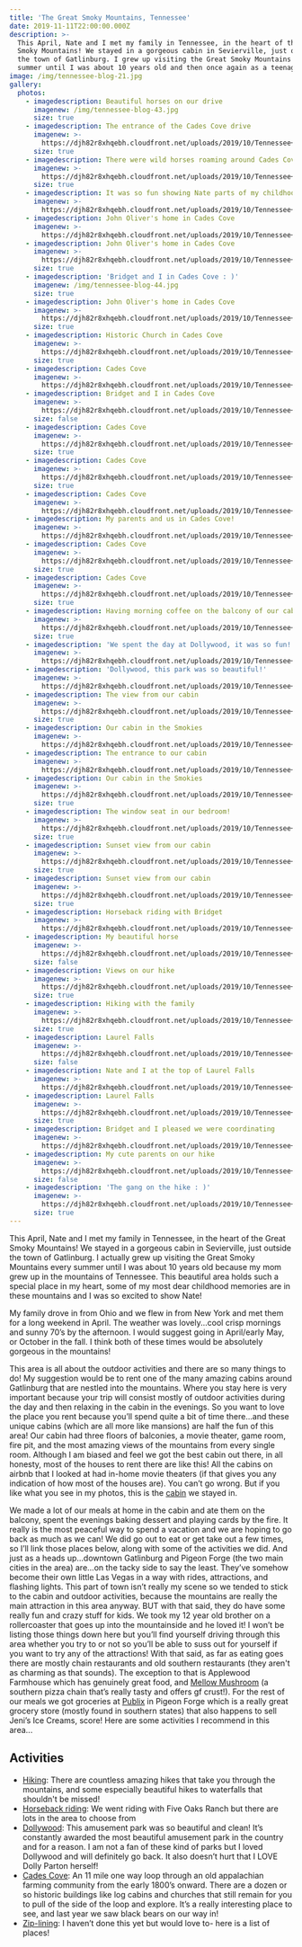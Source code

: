 ```yaml
---
title: 'The Great Smoky Mountains, Tennessee'
date: 2019-11-11T22:00:00.000Z
description: >-
  This April, Nate and I met my family in Tennessee, in the heart of the Great
  Smoky Mountains! We stayed in a gorgeous cabin in Sevierville, just outside
  the town of Gatlinburg. I grew up visiting the Great Smoky Mountains every
  summer until I was about 10 years old and then once again as a teenager.
image: /img/tennessee-blog-21.jpg
gallery:
  photos:
    - imagedescription: Beautiful horses on our drive
      imagenew: /img/tennessee-blog-43.jpg
      size: true
    - imagedescription: The entrance of the Cades Cove drive
      imagenew: >-
        https://djh82r8xhqebh.cloudfront.net/uploads/2019/10/Tennessee+Blog-1.jpg
      size: true
    - imagedescription: There were wild horses roaming around Cades Cove
      imagenew: >-
        https://djh82r8xhqebh.cloudfront.net/uploads/2019/10/Tennessee+Blog-2.jpg
      size: true
    - imagedescription: It was so fun showing Nate parts of my childhood!
      imagenew: >-
        https://djh82r8xhqebh.cloudfront.net/uploads/2019/10/Tennessee+Blog-3.jpg
    - imagedescription: John Oliver's home in Cades Cove
      imagenew: >-
        https://djh82r8xhqebh.cloudfront.net/uploads/2019/10/Tennessee+Blog-4.jpg
    - imagedescription: John Oliver's home in Cades Cove
      imagenew: >-
        https://djh82r8xhqebh.cloudfront.net/uploads/2019/10/Tennessee+Blog-6.jpg
      size: true
    - imagedescription: 'Bridget and I in Cades Cove : )'
      imagenew: /img/tennessee-blog-44.jpg
      size: true
    - imagedescription: John Oliver's home in Cades Cove
      imagenew: >-
        https://djh82r8xhqebh.cloudfront.net/uploads/2019/10/Tennessee+Blog-5.jpg
      size: true
    - imagedescription: Historic Church in Cades Cove
      imagenew: >-
        https://djh82r8xhqebh.cloudfront.net/uploads/2019/10/Tennessee+Blog-7.jpg
      size: true
    - imagedescription: Cades Cove
      imagenew: >-
        https://djh82r8xhqebh.cloudfront.net/uploads/2019/10/Tennessee+Blog-8.jpg
    - imagedescription: Bridget and I in Cades Cove
      imagenew: >-
        https://djh82r8xhqebh.cloudfront.net/uploads/2019/10/Tennessee+Blog-9.jpg
      size: false
    - imagedescription: Cades Cove
      imagenew: >-
        https://djh82r8xhqebh.cloudfront.net/uploads/2019/10/Tennessee+Blog-10.jpg
      size: true
    - imagedescription: Cades Cove
      imagenew: >-
        https://djh82r8xhqebh.cloudfront.net/uploads/2019/10/Tennessee+Blog-11.jpg
      size: true
    - imagedescription: Cades Cove
      imagenew: >-
        https://djh82r8xhqebh.cloudfront.net/uploads/2019/10/Tennessee+Blog-12.jpg
    - imagedescription: My parents and us in Cades Cove!
      imagenew: >-
        https://djh82r8xhqebh.cloudfront.net/uploads/2019/10/Tennessee+Blog-15.jpg
    - imagedescription: Cades Cove
      imagenew: >-
        https://djh82r8xhqebh.cloudfront.net/uploads/2019/10/Tennessee+Blog-14.jpg
      size: true
    - imagedescription: Cades Cove
      imagenew: >-
        https://djh82r8xhqebh.cloudfront.net/uploads/2019/10/Tennessee+Blog-13.jpg
      size: true
    - imagedescription: Having morning coffee on the balcony of our cabin
      imagenew: >-
        https://djh82r8xhqebh.cloudfront.net/uploads/2019/10/Tennessee+Blog-17.jpg
      size: true
    - imagedescription: 'We spent the day at Dollywood, it was so fun!'
      imagenew: >-
        https://djh82r8xhqebh.cloudfront.net/uploads/2019/10/Tennessee+Blog-18.jpg
    - imagedescription: 'Dollywood, this park was so beautiful!'
      imagenew: >-
        https://djh82r8xhqebh.cloudfront.net/uploads/2019/10/Tennessee+Blog-19.jpg
    - imagedescription: The view from our cabin
      imagenew: >-
        https://djh82r8xhqebh.cloudfront.net/uploads/2019/10/Tennessee+Blog-21.jpg
      size: true
    - imagedescription: Our cabin in the Smokies
      imagenew: >-
        https://djh82r8xhqebh.cloudfront.net/uploads/2019/10/Tennessee+Blog-24.jpg
    - imagedescription: The entrance to our cabin
      imagenew: >-
        https://djh82r8xhqebh.cloudfront.net/uploads/2019/10/Tennessee+Blog-23.jpg
    - imagedescription: Our cabin in the Smokies
      imagenew: >-
        https://djh82r8xhqebh.cloudfront.net/uploads/2019/10/Tennessee+Blog-25.jpg
      size: true
    - imagedescription: The window seat in our bedroom!
      imagenew: >-
        https://djh82r8xhqebh.cloudfront.net/uploads/2019/10/Tennessee+Blog-22.jpg
      size: true
    - imagedescription: Sunset view from our cabin
      imagenew: >-
        https://djh82r8xhqebh.cloudfront.net/uploads/2019/10/Tennessee+Blog-26.jpg
      size: true
    - imagedescription: Sunset view from our cabin
      imagenew: >-
        https://djh82r8xhqebh.cloudfront.net/uploads/2019/10/Tennessee+Blog-28.jpg
      size: true
    - imagedescription: Horseback riding with Bridget
      imagenew: >-
        https://djh82r8xhqebh.cloudfront.net/uploads/2019/10/Tennessee+Blog-31.jpg
    - imagedescription: My beautiful horse
      imagenew: >-
        https://djh82r8xhqebh.cloudfront.net/uploads/2019/10/Tennessee+Blog-32.jpg
      size: false
    - imagedescription: Views on our hike
      imagenew: >-
        https://djh82r8xhqebh.cloudfront.net/uploads/2019/10/Tennessee+Blog-33.jpg
      size: true
    - imagedescription: Hiking with the family
      imagenew: >-
        https://djh82r8xhqebh.cloudfront.net/uploads/2019/10/Tennessee+Blog-35.jpg
      size: true
    - imagedescription: Laurel Falls
      imagenew: >-
        https://djh82r8xhqebh.cloudfront.net/uploads/2019/10/Tennessee+Blog-36.jpg
      size: false
    - imagedescription: Nate and I at the top of Laurel Falls
      imagenew: >-
        https://djh82r8xhqebh.cloudfront.net/uploads/2019/10/Tennessee+Blog-38.jpg
    - imagedescription: Laurel Falls
      imagenew: >-
        https://djh82r8xhqebh.cloudfront.net/uploads/2019/10/Tennessee+Blog-37.jpg
      size: true
    - imagedescription: Bridget and I pleased we were coordinating
      imagenew: >-
        https://djh82r8xhqebh.cloudfront.net/uploads/2019/10/Tennessee+Blog-39.jpg
    - imagedescription: My cute parents on our hike
      imagenew: >-
        https://djh82r8xhqebh.cloudfront.net/uploads/2019/10/Tennessee+Blog-40.jpg
      size: false
    - imagedescription: 'The gang on the hike : )'
      imagenew: >-
        https://djh82r8xhqebh.cloudfront.net/uploads/2019/10/Tennessee+Blog-42.jpg
      size: true
---
```

This April, Nate and I met my family in Tennessee, in the heart of the Great Smoky Mountains! We stayed in a gorgeous cabin in Sevierville, just outside the town of Gatlinburg. I actually grew up visiting the Great Smoky Mountains every summer until I was about 10 years old because my mom grew up in the mountains of Tennessee.  This beautiful area holds such a special place in my heart, some of my most dear childhood memories are in these mountains and I was so excited to show Nate!

My family drove in from Ohio and we flew in from New York and met them for a long weekend in April.  The weather was lovely...cool crisp mornings and sunny 70’s by the afternoon. I would suggest going in April/early May, or October in the fall. I think both of these times would be absolutely gorgeous in the mountains!

This area is all about the outdoor activities and there are so many things to do! My suggestion would be to rent one of the many amazing cabins around Gatlinburg that are nestled into the mountains. Where you stay here is very important because your trip will consist mostly of outdoor activities during the day and then relaxing in the cabin in the evenings. So you want to love the place you rent because you’ll spend quite a bit of time there...and these unique cabins (which are all more like mansions) are half the fun of this area! Our cabin had three floors of balconies, a movie theater, game room, fire pit, and the most amazing views of the mountains from every single room. Although I am biased and feel we got the best cabin out there, in all honesty, most of the houses to rent there are like this! All the cabins on airbnb that I looked at had in-home movie theaters (if that gives you any indication of how most of the houses are). You can’t go wrong. But if you like what you see in my photos, this is the [cabin](https://www.airbnb.com/rooms/25912562?source_impression_id=p3_1573591517_hoi5duSBZFqtZBfl) we stayed in.

We made a lot of our meals at home in the cabin and ate them on the balcony, spent the evenings baking dessert and playing cards by the fire. It really is the most peaceful way to spend a vacation and we are hoping to go back as much as we can! We did go out to eat or get take out a few times, so I’ll link those places below, along with some of the activities we did. And just as a heads up...downtown Gatlinburg and Pigeon Forge (the two main cities in the area) are…on the tacky side to say the least. They’ve somehow become their own little Las Vegas in a way with rides, attractions, and flashing lights. This part of town isn’t really my scene so we tended to stick to the cabin and outdoor activities, because the mountains are really the main attraction in this area anyway. BUT with that said, they do have some really fun and crazy stuff for kids. We took my 12 year old brother on a rollercoaster that goes up into the mountainside and he loved it! I won’t be listing those things down here but you’ll find yourself driving through this area whether you try to or not so you’ll be able to suss out for yourself if you want to try any of the attractions! With that said, as far as eating goes there are mostly chain restaurants and old southern restaurants (they aren't as charming as that sounds). The exception to that is Applewood Farmhouse which has genuinely great food, and [Mellow Mushroom](https://mellowmushroom.com/) (a southern pizza chain that’s really tasty and offers gf crust!). For the rest of our meals we got groceries at [Publix](https://www.google.com/maps/place/Publix+Super+Market+at+Valley+Forge+Shopping+Center/@35.8025677,-83.5785784,17z/data=!3m1!4b1!4m5!3m4!1s0x885bff6c0fbd4217:0x88f01cdd61905d43!8m2!3d35.8025634!4d-83.5763844) in Pigeon Forge which is a really great grocery store (mostly found in southern states) that also happens to sell Jeni’s Ice Creams, score! Here are some activities I recommend in this area...

## **Activities**

* [Hiking](http://www.hikinginthesmokys.com/location.htm): There are countless amazing hikes that take you through the mountains, and some especially beautiful hikes to waterfalls that shouldn't be missed!
* [Horseback riding](https://www.nps.gov/grsm/planyourvisit/horseriding.htm): We went riding with Five Oaks Ranch but there are lots in the area to choose from
* [Dollywood](https://www.dollywood.com/): This amusement park was so beautiful and clean! It’s constantly awarded the most beautiful amusement park in the country and for a reason. I am not a fan of these kind of parks but I loved Dollywood and will definitely go back. It also doesn’t hurt that I LOVE Dolly Parton herself!
* [Cades Cove](https://www.mysmokymountainpark.com/road-trips/cades-cove-loop-scenic-drive): An 11 mile one way loop through an old appalachian farming community from the early 1800’s onward. There are a dozen or so historic buildings like log cabins and churches that still remain for you to pull of the side of the loop and explore. It’s a really interesting place to see, and last year we saw black bears on our way in! 
* [Zip-lining](https://www.pigeonforgechamber.com/top-4-ziplines-in-the-smoky-mountains/): I haven’t done this yet but would love to- here is a list of places!
